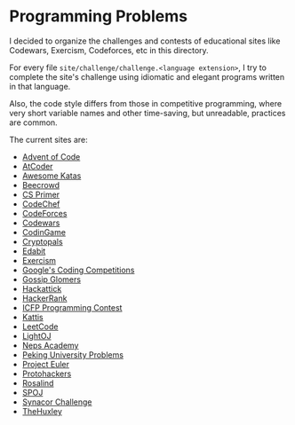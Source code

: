 # Programming Problems

I decided to organize the challenges and contests of educational sites like Codewars,
Exercism, Codeforces, etc in this directory. 

For every file `site/challenge/challenge.<language extension>`,
I try to complete the site's challenge using idiomatic and elegant programs written in that language.

Also, the code style differs from those in competitive programming, where very
short variable names and other time-saving, but unreadable, practices are
common.

The current sites are:

* [Advent of Code](https://adventofcode.com/events)
* [AtCoder](https://atcoder.jp)
* [Awesome Katas](https://github.com/gamontal/awesome-katas)
* [Beecrowd](https://www.beecrowd.com.br/judge/en/categories)
* [CS Primer](https://csprimer.com/)
* [CodeChef](https://www.codechef.com/)
* [CodeForces](https://codeforces.com/)
* [Codewars](https://www.codewars.com/)
* [CodinGame](https://www.codingame.com/home)
* [Cryptopals](https://www.cryptopals.com/)
* [Edabit](https://edabit.com/challenges)
* [Exercism](https://exercism.org/tracks)
* [Google's Coding Competitions](https://github.com/google/coding-competitions-archive)
* [Gossip Glomers](https://fly.io/dist-sys/)
* [Hackattick](https://hackattic.com/)
* [HackerRank](https://www.hackerrank.com/dashboard)
* [ICFP Programming Contest](https://www.icfpconference.org/contest.html)
* [Kattis](https://open.kattis.com/)
* [LeetCode](https://leetcode.com/problemset/all/)
* [LightOJ](https://lightoj.com/problems/category)
* [Neps Academy](https://neps.academy/)
* [Peking University Problems](http://poj.org/problemlist)
* [Project Euler](https://projecteuler.net/about)
* [Protohackers](https://protohackers.com/)
* [Rosalind](https://rosalind.info/problems/locations/)
* [SPOJ](https://www.spoj.com/problems/classical/)
* [Synacor Challenge](https://github.com/Gyebro/synacor-challenge)
* [TheHuxley](https://www.thehuxley.com/)
